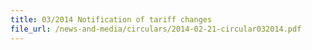 ```yaml
---
title: 03/2014 Notification of tariff changes
file_url: /news-and-media/circulars/2014-02-21-circular032014.pdf
---
```


